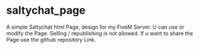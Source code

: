 # saltychat_page
A simple Saltychat html Page, design for my FiveM Server. 
U can use or modify the Page. Selling / republishing is not allowed. 
If u want to share the Page use the github repository Link. 
